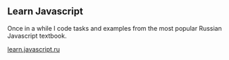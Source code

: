 ## Learn Javascript

Once in a while I code tasks and examples from the most popular Russian Javascript textbook.

[learn.javascript.ru](https://learn.javascript.ru/)